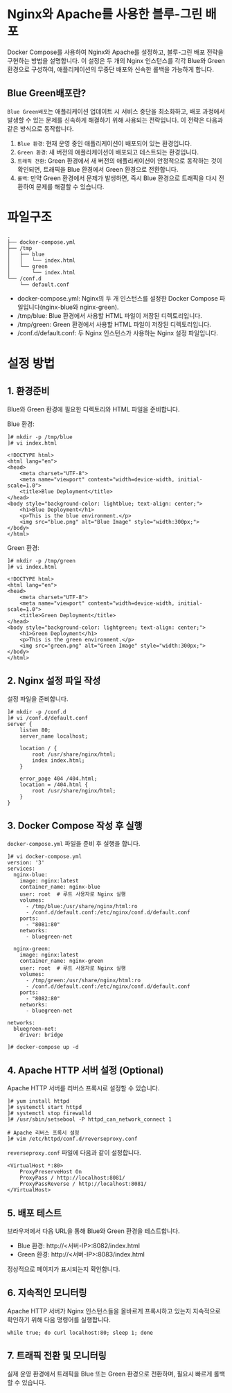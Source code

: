 # Nginx와 Apache를 사용한 블루-그린 배포
Docker Compose를 사용하여 Nginx와 Apache를 설정하고, 블루-그린 배포 전략을 구현하는 방법을 설명합니다. 이 설정은 두 개의 Nginx 인스턴스를 각각 Blue와 Green 환경으로 구성하여, 애플리케이션의 무중단 배포와 신속한 롤백을 가능하게 합니다.

## Blue Green배포란?
``Blue Green배포``는 애플리케이션 업데이트 시 서비스 중단을 최소화하고, 배포 과정에서 발생할 수 있는 문제를 신속하게 해결하기 위해 사용되는 전략입니다. 이 전략은 다음과 같은 방식으로 동작합니다.
1. ``Blue 환경``: 현재 운영 중인 애플리케이션이 배포되어 있는 환경입니다.
2. ``Green 환경``: 새 버전의 애플리케이션이 배포되고 테스트되는 환경입니다.
3. ``트래픽 전환``: Green 환경에서 새 버전의 애플리케이션이 안정적으로 동작하는 것이 확인되면, 트래픽을 Blue 환경에서 Green 환경으로 전환합니다.
4. ``롤백``: 만약 Green 환경에서 문제가 발생하면, 즉시 Blue 환경으로 트래픽을 다시 전환하여 문제를 해결할 수 있습니다.

# 파일구조
```
.
├── docker-compose.yml
├── /tmp
│   ├── blue
│   │   └── index.html
│   └── green
│       └── index.html
└── /conf.d
    └── default.conf
```
* docker-compose.yml: Nginx의 두 개 인스턴스를 설정한 Docker Compose 파일입니다(nginx-blue와 nginx-green).
* /tmp/blue: Blue 환경에서 사용할 HTML 파일이 저장된 디렉토리입니다.
* /tmp/green: Green 환경에서 사용할 HTML 파일이 저장된 디렉토리입니다.
* /conf.d/default.conf: 두 Nginx 인스턴스가 사용하는 Nginx 설정 파일입니다.

# 설정 방법
## 1. 환경준비
Blue와 Green 환경에 필요한 디렉토리와 HTML 파일을 준비합니다.

Blue 환경:
```
]# mkdir -p /tmp/blue
]# vi index.html

<!DOCTYPE html>
<html lang="en">
<head>
    <meta charset="UTF-8">
    <meta name="viewport" content="width=device-width, initial-scale=1.0">
    <title>Blue Deployment</title>
</head>
<body style="background-color: lightblue; text-align: center;">
    <h1>Blue Deployment</h1>
    <p>This is the blue environment.</p>
    <img src="blue.png" alt="Blue Image" style="width:300px;">
</body>
</html>
```

Green 환경:
```
]# mkdir -p /tmp/green
]# vi index.html

<!DOCTYPE html>
<html lang="en">
<head>
    <meta charset="UTF-8">
    <meta name="viewport" content="width=device-width, initial-scale=1.0">
    <title>Green Deployment</title>
</head>
<body style="background-color: lightgreen; text-align: center;">
    <h1>Green Deployment</h1>
    <p>This is the green environment.</p>
    <img src="green.png" alt="Green Image" style="width:300px;">
</body>
</html>
```
## 2. Nginx 설정 파일 작성
설정 파일을 준비합니다.

```
]# mkdir -p /conf.d
]# vi /conf.d/default.conf
server {
    listen 80;
    server_name localhost;

    location / {
        root /usr/share/nginx/html;
        index index.html;
    }

    error_page 404 /404.html;
    location = /404.html {
        root /usr/share/nginx/html;
    }
}
```

## 3. Docker Compose 작성 후 실행
`docker-compose.yml` 파일을 준비 후 실행을 합니다.

```
]# vi docker-compose.yml
version: '3'
services:
  nginx-blue:
    image: nginx:latest
    container_name: nginx-blue
    user: root  # 루트 사용자로 Nginx 실행
    volumes:
      - /tmp/blue:/usr/share/nginx/html:ro
      - /conf.d/default.conf:/etc/nginx/conf.d/default.conf
    ports:
      - "8081:80"
    networks:
      - bluegreen-net

  nginx-green:
    image: nginx:latest
    container_name: nginx-green
    user: root  # 루트 사용자로 Nginx 실행
    volumes:
      - /tmp/green:/usr/share/nginx/html:ro
      - /conf.d/default.conf:/etc/nginx/conf.d/default.conf
    ports:
      - "8082:80"
    networks:
      - bluegreen-net

networks:
  bluegreen-net:
    driver: bridge

]# docker-compose up -d
```

## 4. Apache HTTP 서버 설정 (Optional)
Apache HTTP 서버를 리버스 프록시로 설정할 수 있습니다.

```
]# yum install httpd
]# systemctl start httpd
]# systemctl stop firewalld
]# /usr/sbin/setsebool -P httpd_can_network_connect 1

# Apache 리버스 프록시 설정
]# vim /etc/httpd/conf.d/reverseproxy.conf
```

`reverseproxy.conf` 파일에 다음과 같이 설정합니다.
```
<VirtualHost *:80>
    ProxyPreserveHost On
    ProxyPass / http://localhost:8081/
    ProxyPassReverse / http://localhost:8081/
</VirtualHost>
```

## 5. 배포 테스트
브라우저에서 다음 URL을 통해 Blue와 Green 환경을 테스트합니다.

* Blue 환경: http://<서버-IP>:8082/index.html
* Green 환경: http://<서버-IP>:8083/index.html

정상적으로 페이지가 표시되는지 확인합니다.

## 6. 지속적인 모니터링
Apache HTTP 서버가 Nginx 인스턴스들을 올바르게 프록시하고 있는지 지속적으로 확인하기 위해 다음 명령어를 실행합니다.
```
while true; do curl localhost:80; sleep 1; done
```

## 7. 트래픽 전환 및 모니터링
실제 운영 환경에서 트래픽을 Blue 또는 Green 환경으로 전환하며, 필요시 빠르게 롤백할 수 있습니다.
